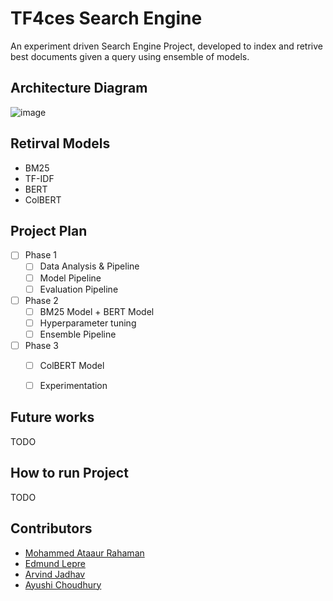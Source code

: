 # TF4ces Search Engine

An experiment driven Search Engine Project, developed to index and retrive best documents given a query using ensemble of models. 


## Architecture Diagram
![image](https://user-images.githubusercontent.com/30720979/226012153-3852c59c-a3cb-4869-bcf1-8555999125eb.png)


## Retirval Models
  - BM25
  - TF-IDF
  - BERT
  - ColBERT
  
 
## Project Plan

 - [ ] Phase 1
      - [ ] Data Analysis & Pipeline
      - [ ] Model Pipeline
      - [ ] Evaluation Pipeline
 - [ ] Phase 2
      - [ ] BM25 Model + BERT Model
      - [ ] Hyperparameter tuning
      - [ ] Ensemble Pipeline
 - [ ] Phase 3
      - [ ] ColBERT Model
      - [ ] Experimentation
  
  
## Future works

TODO
  
## How to run Project

TODO




## Contributors

- [Mohammed Ataaur Rahaman](https://github.com/ataago)
- [Edmund Lepre](https://github.com/edmundlepre)
- [Arvind Jadhav](https://github.com/Arvind-AI-7)
- [Ayushi Choudhury](https://github.com/Ayushi231)
